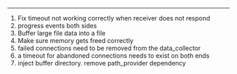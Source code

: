 
---
1. Fix timeout not working correctly when receiver does not respond
2. progress events both sides
3. Buffer large file data into a file
4. Make sure memory gets freed correctly
5. failed connections need to be removed from the data_collector
6. a timeout for abandoned connections needs to exist on both ends
7. inject buffer directory. remove path_provider dependency